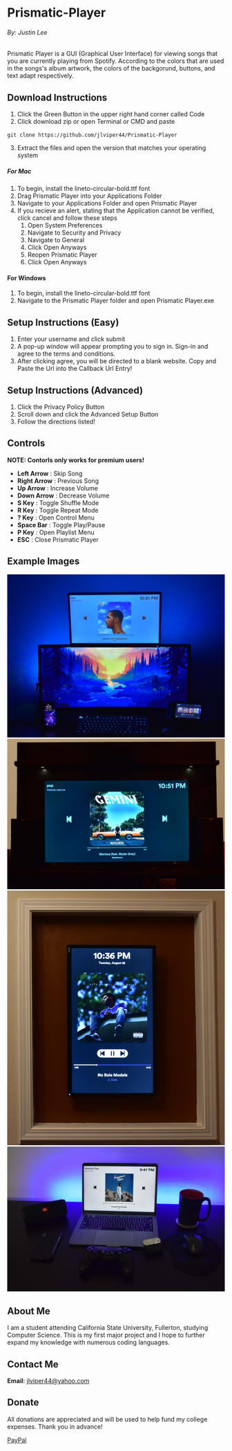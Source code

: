 # Prismatic-Player
###### By: Justin Lee
Prismatic Player is a GUI (Graphical User Interface) for viewing songs that you are currently playing from Spotify. 
According to the colors that are used in the songs's album artwork, the colors of the backgorund, buttons, and text adapt respectively.

## Download Instructions
1. Click the Green Button in the upper right hand corner called Code
2. Click download zip or
open Terminal or CMD and paste
```
git clone https://github.com/jlviper44/Prismatic-Player
```

3. Extract the files and open the version that matches your operating system

##### For Mac 
1. To begin, install the lineto-circular-bold.ttf font
2. Drag Prismatic Player into your Applications Folder
3. Navigate to your Applications Folder and open Prismatic Player
4. If you recieve an alert, stating that the Application cannot be verified, click cancel and follow these steps
    1. Open System Preferences
    2. Navigate to Security and Privacy 
    3. Navigate to General
    4. Click Open Anyways
    5. Reopen Prismatic Player
    6. Click Open Anyways

#### For Windows 
1. To begin, install the lineto-circular-bold.ttf font
2. Navigate to the Prismatic Player folder and open Prismatic Player.exe


## Setup Instructions (Easy)
1. Enter your username and click submit
2. A pop-up window will appear prompting you to sign in. Sign-in and agree to the terms and conditions.
3. After clicking agree, you will be directed to a blank website. Copy and Paste the Url into the Callback Url Entry!

## Setup Instructions (Advanced)
1. Click the Privacy Policy Button
2. Scroll down and click the Advanced Setup Button
3. Follow the directions listed! 

## Controls
**NOTE: Contorls only works for premium users!**
+ **Left Arrow** : Skip Song
+ **Right Arrow** : Previous Song
+ **Up Arrow** : Increase Volume
+ **Down Arrow** : Decrease Volume
+ **S Key** : Toggle Shuffle Mode
+ **R Key** : Toggle Repeat Mode
+ **? Key** : Open Control Menu
+ **Space Bar** : Toggle Play/Pause
+ **P Key** : Open Playlist Menu
+ **ESC** : Close Prismatic Player

## Example Images
![1](https://github.com/jlviper44/Prismatic-Player/blob/master/Example%20Images/1.jpg)
![2](https://github.com/jlviper44/Prismatic-Player/blob/master/Example%20Images/2.jpg)
![3](https://github.com/jlviper44/Prismatic-Player/blob/master/Example%20Images/3.jpg)
![4](https://github.com/jlviper44/Prismatic-Player/blob/master/Example%20Images/4.jpg)

## About Me
I am a student attending California State University, Fullerton, studying Computer Science. 
This is my first major project and I hope to further expand my knowledge with numerous coding languages.

## Contact Me
**Email**: jlviper44@yahoo.com

## Donate
All donations are appreciated and will be used to help fund my college expenses. 
Thank you in advance!

[PayPal](https://www.paypal.com/cgi-bin/webscr?cmd=_donations&business=jlviper44%40gmail.com&currency_code=USD&source=url)
